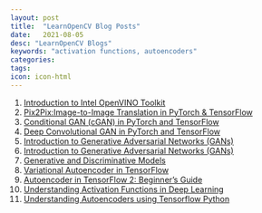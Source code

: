 ```yaml
---
layout: post
title:  "LearnOpenCV Blog Posts"
date:   2021-08-05
desc: "LearnOpenCV Blogs"
keywords: "activation functions, autoencoders"
categories:
tags: 
icon: icon-html
---
```



<ol>
<li> <a href="https://learnopencv.com/introduction-to-intel-openvino-toolkit/" target="_blank">	
Introduction to Intel OpenVINO Toolkit</a> </li>    
  
<li> <a href="https://learnopencv.com/paired-image-to-image-translation-pix2pix/" target="_blank">	
Pix2Pix:Image-to-Image Translation in PyTorch & TensorFlow</a> </li>   
  
<li> <a href="https://learnopencv.com/conditional-gan-cgan-in-pytorch-and-tensorflow/" target="_blank">	
Conditional GAN (cGAN) in PyTorch and TensorFlow</a> </li>   
  
<li> <a href="https://learnopencv.com/deep-convolutional-gan-in-pytorch-and-tensorflow/" target="_blank">	
Deep Convolutional GAN in PyTorch and TensorFlow</a> </li>   
  
<li> <a href="https://learnopencv.com/introduction-to-generative-adversarial-networks/" target="_blank">Introduction to Generative Adversarial Networks (GANs)</a> </li>   
  
<li> <a href="https://learnopencv.com/introduction-to-generative-adversarial-networks/" target="_blank">Introduction to Generative Adversarial Networks (GANs)</a></li>  
  
<li> <a href="https://learnopencv.com/generative-and-discriminative-models/" target="_blank">Generative and Discriminative Models</a></li>  
  
<li> <a href="https://learnopencv.com/variational-autoencoder-in-tensorflow/" target="_blank">Variational Autoencoder in TensorFlow</a></li>
  
<li> <a href="https://learnopencv.com/autoencoder-in-tensorflow-2-beginners-guide/" target="_blank">Autoencoder in TensorFlow 2: Beginner’s Guide</a> </li>
  
<li> <a href="https://www.learnopencv.com/understanding-activation-functions-in-deep-learning/" target="_blank">Understanding Activation Functions in Deep Learning</a> </li>

<li><a href="https://www.learnopencv.com/understanding-autoencoders-using-tensorflow-python/" target="_blank">Understanding Autoencoders using Tensorflow Python</a></li>
</ol>
